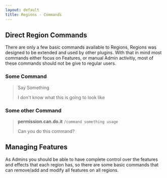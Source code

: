 ```yaml
---
layout: default
title: Regions - Commands
---
```

## Direct Region Commands
There are only a few basic commands available to Regions, Regions was designed to be extended and used by other plugins. With that in mind most commands either focus on Features, or manual Admin activitiy, most of these commands should not be give to regular users.

### Some Command
> Say Something
>
> I don't know what this is going to look like

### Some other Command
> **permission.can.do.it**
> `/command something usage`
>
> Can you do this command?

## Managing Features

As Admins you should be able to have complete control over the features and effects that each region has, so there are some basic commands that can remove/add and modify all features on all regions.
